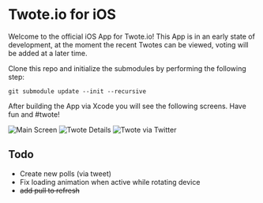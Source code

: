 # Twote.io for iOS

Welcome to the official iOS App for Twote.io!
This App is in an early state of development, at the moment the recent Twotes can be viewed, voting will be added at a later time.

Clone this repo and initialize the submodules by performing the following step:

```
git submodule update --init --recursive
```

After building the App via Xcode you will see the following screens. Have fun and #twote!

![Main Screen](http://kimar.github.io/screenshots/twote/screen1.png)
![Twote Details](http://kimar.github.io/screenshots/twote/screen2.png)
![Twote via Twitter](http://kimar.github.io/screenshots/twote/screen3.png)

## Todo

* Create new polls (via tweet)
* Fix loading animation when active while rotating device
* ~~add pull to refresh~~